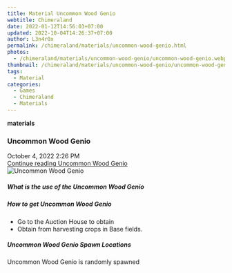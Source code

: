 ```yaml
---
title: Material Uncommon Wood Genio
webtitle: Chimeraland
date: 2022-01-12T14:56:03+07:00
updated: 2022-10-04T14:26:37+07:00
author: L3n4r0x
permalink: /chimeraland/materials/uncommon-wood-genio.html
photos:
  - /chimeraland/materials/uncommon-wood-genio/uncommon-wood-genio.webp
thumbnail: /chimeraland/materials/uncommon-wood-genio/uncommon-wood-genio.webp
tags:
  - Material
categories:
  - Games
  - Chimeraland
  - Materials
---
```


<section id="bootstrap-wrapper">
  <link
    rel="stylesheet"
    href="https://cdn.statically.io/gh/dimaslanjaka/Web-Manajemen/40ac3225/css/bootstrap-4.5-wrapper.css"
  />
  <div
    class="row g-0 border rounded overflow-hidden flex-md-row mb-4 shadow-sm position-relative"
  >
    <div class="col p-4 d-flex flex-column position-static">
      <strong class="d-inline-block mb-2 text-success">materials</strong>
      <h3 class="mb-0">Uncommon Wood Genio</h3>
      <div class="mb-1 text-muted">October 4, 2022 2:26 PM</div>
      <a
        href="/chimeraland/materials/uncommon-wood-genio.html"
        class="stretched-link d-none"
        >Continue reading Uncommon Wood Genio</a
      >
    </div>
    <div class="col-auto d-none d-lg-block">
      <img
        src="/chimeraland/materials/uncommon-wood-genio/uncommon-wood-genio.webp"
        alt="Uncommon Wood Genio"
      />
    </div>
  </div>
  <div class="row">
    <div class="col-lg-6 col-12 mb-2">
      <div class="card">
        <div class="card-body">
          <h5 class="card-title">What is the use of the Uncommon Wood Genio</h5>
          <div class="card-text"><ul></ul></div>
        </div>
      </div>
    </div>
    <div class="col-lg-6 col-12 mb-2">
      <div class="card">
        <div class="card-body">
          <h5 class="card-title">How to get Uncommon Wood Genio</h5>
          <div class="card-text">
            <ul>
              <li>Go to the Auction House to obtain</li>
              <li>Obtain from harvesting crops in Base fields.</li>
            </ul>
          </div>
        </div>
      </div>
    </div>
    <div class="col-12 mb-2">
      <h5>Uncommon Wood Genio Spawn Locations</h5>
      <p>Uncommon Wood Genio is randomly spawned</p>
    </div>
  </div>
</section>